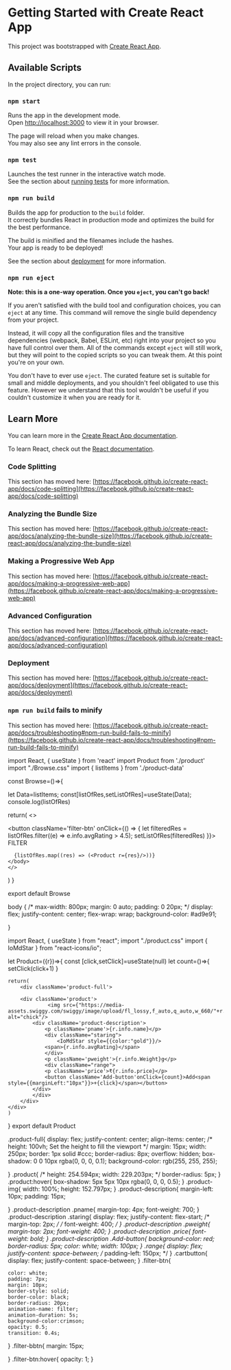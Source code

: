 # Getting Started with Create React App

This project was bootstrapped with [Create React App](https://github.com/facebook/create-react-app).

## Available Scripts

In the project directory, you can run:

### `npm start`

Runs the app in the development mode.\
Open [http://localhost:3000](http://localhost:3000) to view it in your browser.

The page will reload when you make changes.\
You may also see any lint errors in the console.

### `npm test`

Launches the test runner in the interactive watch mode.\
See the section about [running tests](https://facebook.github.io/create-react-app/docs/running-tests) for more information.

### `npm run build`

Builds the app for production to the `build` folder.\
It correctly bundles React in production mode and optimizes the build for the best performance.

The build is minified and the filenames include the hashes.\
Your app is ready to be deployed!

See the section about [deployment](https://facebook.github.io/create-react-app/docs/deployment) for more information.

### `npm run eject`

**Note: this is a one-way operation. Once you `eject`, you can't go back!**

If you aren't satisfied with the build tool and configuration choices, you can `eject` at any time. This command will remove the single build dependency from your project.

Instead, it will copy all the configuration files and the transitive dependencies (webpack, Babel, ESLint, etc) right into your project so you have full control over them. All of the commands except `eject` will still work, but they will point to the copied scripts so you can tweak them. At this point you're on your own.

You don't have to ever use `eject`. The curated feature set is suitable for small and middle deployments, and you shouldn't feel obligated to use this feature. However we understand that this tool wouldn't be useful if you couldn't customize it when you are ready for it.

## Learn More

You can learn more in the [Create React App documentation](https://facebook.github.io/create-react-app/docs/getting-started).

To learn React, check out the [React documentation](https://reactjs.org/).

### Code Splitting

This section has moved here: [https://facebook.github.io/create-react-app/docs/code-splitting](https://facebook.github.io/create-react-app/docs/code-splitting)

### Analyzing the Bundle Size

This section has moved here: [https://facebook.github.io/create-react-app/docs/analyzing-the-bundle-size](https://facebook.github.io/create-react-app/docs/analyzing-the-bundle-size)

### Making a Progressive Web App

This section has moved here: [https://facebook.github.io/create-react-app/docs/making-a-progressive-web-app](https://facebook.github.io/create-react-app/docs/making-a-progressive-web-app)

### Advanced Configuration

This section has moved here: [https://facebook.github.io/create-react-app/docs/advanced-configuration](https://facebook.github.io/create-react-app/docs/advanced-configuration)

### Deployment

This section has moved here: [https://facebook.github.io/create-react-app/docs/deployment](https://facebook.github.io/create-react-app/docs/deployment)

### `npm run build` fails to minify

This section has moved here: [https://facebook.github.io/create-react-app/docs/troubleshooting#npm-run-build-fails-to-minify](https://facebook.github.io/create-react-app/docs/troubleshooting#npm-run-build-fails-to-minify)




import React, { useState } from 'react'
import Product from './product'
import "./Browse.css"
import { listItems } from './product-data'


const Browse=()=>{

  let Data=listItems;
  const[listOfRes,setListOfRes]=useState(Data);
  console.log(listOfRes)


  return(
    <>
    <div className='filter-bbtn'> 
     <button className='filter-btn' onClick={() => {
      let filteredRes = listOfRes.filter((e) => e.info.avgRating > 4.5);
      setListOfRes(filteredRes)
     }}>   
     FILTER
     </button>
    </div>
    <body>
    
        
      {listOfRes.map((res) => (<Product r={res}/>))}
    </body>
    </>
  )
}

export default Browse





body {
    /* max-width: 800px;
  margin: 0 auto;
  padding: 0 20px; */
    display: flex;
    justify-content: center;
    flex-wrap: wrap;
    background-color: #ad9e91;

}




import React, { useState } from "react";
import "./product.css"
import { IoMdStar } from "react-icons/io";
 
 
let Product=({r})=>{
    const [click,setClick]=useState(null)
    let count=()=>{
        setClick(click+1)
    }
 
 
    return(
        <div className='product-full'>
 
        <div className='product'>
                 <img src={"https://media-assets.swiggy.com/swiggy/image/upload/fl_lossy,f_auto,q_auto,w_660/"+r.info.cloudinaryImageId} alt="chick"/>
            <div className='product-description'>
                <p className='pname'>{r.info.name}</p>
                <div className="staring">
                    <IoMdStar style={{color:"gold"}}/>
                <span>{r.info.avgRating}</span>
                </div>
                <p className='pweight'>{r.info.Weight}g</p>
                <div className="range">
                <p className='price'>₹{r.info.price}</p>
                <button className='Add-button'onClick={count}>Add<span style={{marginLeft:"10px"}}>+{click}</span></button>  
            </div>                                                                     
            </div>
        </div>
    </div>
    )
}
export default Product
 
 
 



 .product-full{
    display: flex;
    justify-content: center;
    align-items: center;
    /* height: 100vh; Set the height to fill the viewport */
    margin: 15px;
    width: 250px;
    border: 1px solid #ccc;
    border-radius: 8px;
    overflow: hidden;
    box-shadow: 0 0 10px rgba(0, 0, 0, 0.1);
background-color: rgb(255, 255, 255);

}
.product{
        /* height: 254.594px;
        width: 229.203px; */
    border-radius: 5px;
}
.product:hover{
    box-shadow: 5px 5px 10px rgba(0, 0, 0, 0.5);
}
.product-img{
    width: 100%;
    height: 152.797px;
}
.product-description{
margin-left: 10px;
padding: 15px;
 
}
.product-description .pname{
margin-top: 4px;
font-weight: 700;
}
.product-description .staring{
    display: flex;
    justify-content: flex-start;
/* margin-top: 2px; */
/* font-weight: 400; */
}
.product-description .pweight{
margin-top: 2px;
font-weight: 400;
}
.product-description .price{
font-weight: bold;
}
.product-description .Add-button{
background-color: red;
border-radius: 5px;
color: white;
width: 100px;
}
.range{
    display: flex;
    justify-content: space-between;
    /* padding-left: 150px; */
}
.cartbutton{
    display: flex;
    justify-content: space-between;
}
.filter-btn{
    
    color: white;
    padding: 7px;
    margin: 10px;
    border-style: solid;
    border-color: black;
    border-radius: 20px;
    animation-name: filter;
    animation-duration: 5s;
    background-color:crimson;
    opacity: 0.5;
    transition: 0.4s;
    
}
.filter-bbtn{
    margin: 15px;
   
}
.filter-btn:hover{
    opacity: 1;
}

